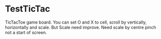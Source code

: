 # TestTicTac
TicTacToe game board. You can set O and X to cell, scroll by vertically, horizontally and scale. But Scale need improve. Need scale by centre pinch not a start of screen.   
